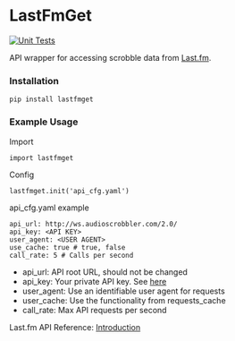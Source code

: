 # LastFmGet

[![Unit Tests](https://github.com/D3r3k23/LastFmGet/actions/workflows/test.yaml/badge.svg)](https://github.com/D3r3k23/LastFmGet/actions/workflows/test.yaml)

API wrapper for accessing scrobble data from [Last.fm](https://www.last.fm).

### Installation

`pip install lastfmget`

### Example Usage


Import
```
import lastfmget
```
Config
```
lastfmget.init('api_cfg.yaml')
```
api_cfg.yaml example
```
api_url: http://ws.audioscrobbler.com/2.0/
api_key: <API KEY>
user_agent: <USER AGENT>
use_cache: true # true, false
call_rate: 5 # Calls per second
```
* api_url: API root URL, should not be changed
* api_key: Your private API key. See [here](https://www.last.fm/api#getting-started)
* user_agent: Use an identifiable user agent for requests
* user_cache: Use the functionality from requests_cache
* call_rate: Max API requests per second

Last.fm API Reference: [Introduction](https://www.last.fm/api/intro)
